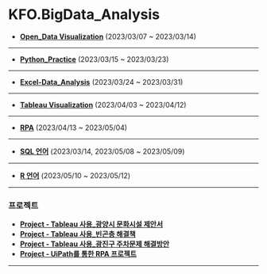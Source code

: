 # KFO.BigData_Analysis

* <b>[Open_Data Visualization](https://github.com/Sehun-github/KFO.BigData_Analysis/tree/main/Open_Data%20Visualization)</b> (2023/03/07 ~ 2023/03/14)

----------------------------------------------------

* <b>[Python_Practice](https://github.com/Sehun-github/KFO.BigData_Analysis/tree/main/Python_basic)</b> (2023/03/15 ~ 2023/03/23)
----------------------------------------------------

* <b>[Excel-Data_Analysis](https://github.com/Sehun-github/KFO.BigData_Analysis/tree/main/Excel)</b> (2023/03/24 ~ 2023/03/31)

----------------------------------------------------

* <b>[Tableau Visualization](https://github.com/Sehun-github/KFO.BigData_Analysis/tree/main/Tableau_Visualization)</b> (2023/04/03 ~ 2023/04/12)
----------------------------------------------------

* <b>[RPA](https://github.com/Sehun-github/KFO.BigData_Analysis/tree/main/RPA)</b> (2023/04/13 ~ 2023/05/04)
----------------------------------------------------

* <b>[SQL 언어](https://github.com/Sehun-github/KFO.BigData_Analysis/tree/main/SQL)</b> (2023/03/14, 2023/05/08 ~ 2023/05/09)
----------------------------------------------------

* <b>[R 언어](https://github.com/Sehun-github/KFO.BigData_Analysis/tree/main/R)</b> (2023/05/10 ~ 2023/05/12)
----------------------------------------------------
### 프로젝트

* <b>[Project - Tableau 사용_광양시 문화시설 제안서](https://github.com/Sehun-github/KFO.BigData_Analysis/tree/main/Project/광양시문화시설제안서.pptx)</b> 
* <b>[Project - Tableau 사용_빈곤층 해결책](https://github.com/Sehun-github/KFO.BigData_Analysis/tree/main/Project/빈곤층을위한정책방향.pptx)</b> 
* <b>[Project - Tableau 사용_광진구 주차문제 해결방안](https://github.com/Sehun-github/KFO.BigData_Analysis/tree/main/Project/광진구주차문제해결방안.pptx)</b> 
* <b>[Project - UiPath를 통한 RPA 프로젝트](https://github.com/Sehun-github/KFO.BigData_Analysis/tree/main/Project/UiPath를통한RPA프로젝트)</b> 
----------------------------------------------------


